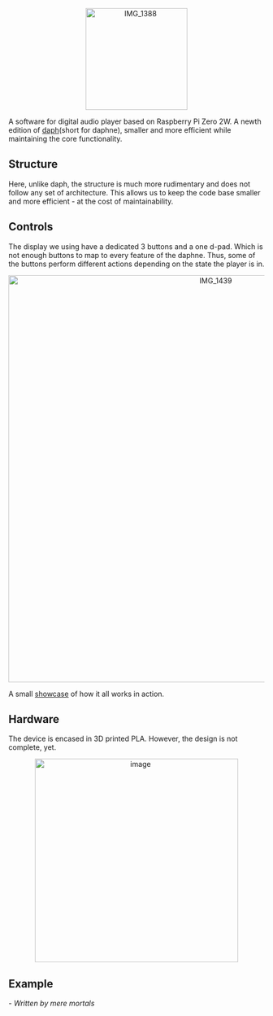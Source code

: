 <p align="center">
  <img height="200" alt="IMG_1388" src="https://github.com/user-attachments/assets/c6726a8a-c1e7-4cb5-876b-8c186e1ceff2" />
</p>

A software for digital audio player based on Raspberry Pi Zero 2W.
A newth edition of [daph](https://github.com/Elmonade/daph)(short for daphne), smaller and more efficient while maintaining the core functionality.

## Structure
Here, unlike daph, the structure is much more rudimentary and does not follow
any set of architecture. This allows us to keep the code base smaller and more
efficient - at the cost of maintainability.

## Controls
The display we using have a dedicated 3 buttons and a one d-pad. Which is not
enough buttons to map to every feature of the daphne. Thus, some of the buttons perform
different actions depending on the state the player is in.

<p align="center">
<img width="800" alt="IMG_1439" src="https://github.com/user-attachments/assets/885c258e-5072-4c79-a087-d5bcfc926d83" />
</p>


A small [showcase](https://www.youtube.com/watch?v=DNfETR2SWeY) of how it all works in action.

## Hardware
The device is encased in 3D printed PLA. However, the design is not complete, yet.
<p align="center">
<img height="400" alt="image" src="https://github.com/user-attachments/assets/777cf037-fe27-4c31-8829-c25ee06c5667" />
</p>

## Example

*- Written by mere mortals*

